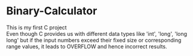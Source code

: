 # Binary-Calculator
This is my first C project
<br>
Even though C provides us with different data types like 'int', 'long', 'long long' but if the input numbers exceed their fixed size or corresponding range values, it leads to OVERFLOW and hence incorrect results. 
<br>
